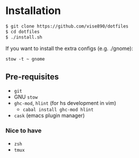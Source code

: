# Installation
```bash
$ git clone https://github.com/vise890/dotfiles
$ cd dotfiles
$ ./install.sh
```

If you want to install the extra configs (e.g. ./gnome):
```
stow -t ~ gnome
```

## Pre-requisites
- `git`
- GNU `stow`
- `ghc-mod`, `hlint` (for hs development in vim)
  - `cabal install ghc-mod hlint`
- `cask` (emacs plugin manager)

### Nice to have
- `zsh`
- `tmux`
